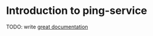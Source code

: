 # Introduction to ping-service

TODO: write [great documentation](http://jacobian.org/writing/what-to-write/)
